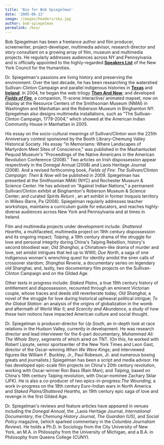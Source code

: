 ```yaml
---
title: 'Bio for Bob Spiegelman'
date: '2005-06-13'
image: /images/headers/sky.jpg
author: bob-spiegelman
permalink: /bio/
---
```

Bob Spiegelman has been a freelance author and film producer, screenwriter, project-developer, multimedia advisor, research director and story consultant on a growing array of film, museum and multimedia projects. He regularly addresses audiences across NY and Pennsylvania and is officially appointed to the highly-regarded [**Speakers List**](http://www.nyhumanities.org/) of the New York Council for the Humanities.

Dr. Spiegelman's passions are living history and preserving the environment. Over the last decade, he has been researching the watershed Sullivan-Clinton Campaign and parallel indigenous histories in [**Texas**](http://www.stakedplains.com "Texas") and [**Ireland**](http://www.derryveagh.com "Ireland"). In 2004, he began the web trilogy [**Then And Now**](http://www.thenandnow.us "Then And Now"); and developed [**_Fields of Fire_**](http://www.sullivanclinton.com/mapset/shell.swf "Mapset"), a companion, 11-scene interactive/ animated mapset, now on display at the Resource Centers of the Smithsonian Museum (NMAI) in Washington and Manhattan and the Roberson Museum in Binghamton NY. Spiegelman also designs multimedia installations, such as "The Sullivan-Clinton Campaign, 1779-2004," which showed at the American Indian Community House in Manhattan in 2005\.

His essay on the socio-cultural meanings of Sullivan/Clinton won the 225th Anniversary contest sponsored by the Booth Library-Chemung Valley Historical Society. His essay "In Memoriams: Where Landscapes of Martyrdom Meet Sites of Conscience," was published in the Mashantucket Pequod Museum's "Proceedings of the Native Americans in the American Revolution Conference (2008)." Two articles on Irish dispossession appear respectively in the Donegal Annual (2008) and Laois Heritage Journal (2008). And a revised forthcoming book, _Fields of Fire: The Sullivan/Clinton Campaign: Then & Now_ will be published in 2009\. Spiegelman has presented at the Smithsonian NMAI (NYC) and Rochester Museum & Science Center. He has advised on "Against Indian Nations," a permanent Sullivan/Clinton exhibit at Binghamton's Roberson Museum & Science Center; and curated _Spirits Return_ , an art exhibit in former Iroquois territory in Wilkes-Barre, Pa (2008). Spiegelman regularly addresses teacher workshops, maintains a curriculum guide for educators, and reaches highly-diverse audiences across New York and Pennsylvania and at times in Ireland.

Film and multimedia projects under development include: _Shattered Hearths_, a multifaceted, multimedia project on 19th century dispossession and its ongoing impact; _Taiping_, a 19th century drama of the struggle for love and personal integrity during China's Taiping Rebellion, history's second bloodiest war; _Old Shanghai_, a Chinatown-like drama of murder and love, set amidst intrigues that led up to WWII; _Due North_, a saga of one indigenous woman's wrenching quest for identity amidst the siren calls of crossover stardom; _Shanghai Reverie_, a documentary series on legendary old Shanghai; and, lastly, two documentary film projects on the Sullivan-Clinton Campaign and on the Gilded Age.

Other texts in progress include: _Staked Plains_, a true 19th century history of entitlement and dispossession, recounted through an eminent Victorian couple, whose traces and deeds still reverberate today; _Old Shanghai_, a novel of the struggle for love during historical upheaval political intrigue; _To the Global Station_: an analysis of the origins of globalization in the womb and aftermath of World War II; and _Scarcity and Abundance_, a study of how these twin notions have impacted American culture and social thought.

Dr. Spiegelman is producer-director for _Up South_, an in-depth look at race relations in the Hudson Valley, currently in development. He was research director and lead interviewer for the 6-part documentary, _Muhammad Ali: The Whole Story_, segments of which aired on TNT. (On this, he worked with Robert Lipsyte, senior sportswriter of the New York Times and Leon Gast, director of the Oscar-winning _When We Were Kings_; and interviewed figures like William F. Buckley, Jr., Paul Robeson, Jr. and numerous boxing greats and journalists.) Spiegelman has been a script and media advisor. He has developed epic-scale film projects on China's 20th century revolution, working with Oscar-winner Ron Bass (Rain Man); and _Taiping_, based on China's 19th century Taiping revolution, with Oscar-nominee Zachary Sklar (JFK). He is also a co-producer of two epics-in-progress:_The Wounding,_ a work in-progress on the 18th century Euro-Indian wars in North America and _Staked Plains/Shattered Hearths,_ an 19th century epic saga of love and revenge in the first Gilded Age.

Dr. Spiegelman's reviews and feature articles have appeared in venues including the _Donegal Annual_, the _Laois Heritage Journal, _International Documentary_, the _Chemung History Journal_, _The Guardian_ (US), and _Social Policy_ magazine, (which sparked commentary in the _Columbia Journalism Review_). He holds a Ph.D. in Sociology from the City University of New York, an M.A. in Philosophy from the University of Michigan, and a B.A. in Philosophy from Queens College (CUNY).
